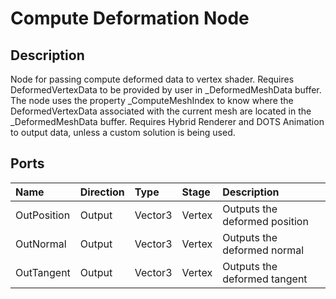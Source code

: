 # Compute Deformation Node

## Description

Node for passing compute deformed data to vertex shader.
Requires DeformedVertexData to be provided by user in _DeformedMeshData buffer.
The node uses the property _ComputeMeshIndex to know where the DeformedVertexData associated with the current mesh are located in the _DeformedMeshData buffer.
Requires Hybrid Renderer and DOTS Animation to output data, unless a custom solution is being used.

## Ports
| Name         | Direction  | Type    | Stage  | Description |
|:------------ |:-----------|:--------|:-------|:------------|
| OutPosition  | Output     | Vector3 | Vertex | Outputs the deformed position |
| OutNormal    | Output     | Vector3 | Vertex | Outputs the deformed normal |
| OutTangent   | Output     | Vector3 | Vertex | Outputs the deformed tangent |